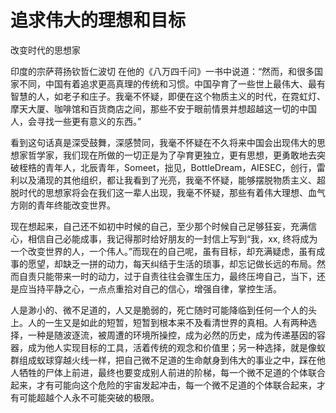 # 追求伟大的理想和目标
改变时代的思想家

印度的宗萨蒋扬钦哲仁波切 在他的《八万四千问》一书中说道：“然而，和很多国家不同，中国有着追求更高真理的传统和习惯。中国孕育了一些世上最伟大、最有智慧的人，如老子和庄子。我毫不怀疑，即便在这个物质主义的时代，在霓虹灯、摩天大厦、咖啡馆和百货商店之间，那些不安于眼前情景并想超越这一切的中国人，会寻找一些更有意义的东西。”

看到这句话真是深受鼓舞，深感赞同，我毫不怀疑在不久将来中国会出现伟大的思想家哲学家，我们现在所做的一切正是为了孕育更独立，更有思想，更勇敢地去突破桎梏的青年人，北辰青年，Someet，拙见，BottleDream，AIESEC，创行，雷利以及涌现的其他组织，都让我看到了光亮，我毫不怀疑，能够摆脱物质主义、超脱时代的思想家将会在我们这一辈人出现，我毫不怀疑，那些有着伟大理想、血气方刚的青年终能改变世界。

现在想起来，自己还不如初中时候的自己，至少那个时候自己足够狂妄，充满信心，相信自己必能成事，我记得那时给好朋友的一封信上写到“我，xx, 终将成为一个改变世界的人，一个伟人。”而现在的自己呢，虽有目标，却充满疑虑，虽有成事的愿望，却缺乏一拼的动力，每天纠结于生活的琐事，却忘记做长远的布局。然而自责只能带来一时的动力，过于自责往往会骤生压力，最终压垮自己，当下，还是应当持平静之心，一点点重拾对自己的信心，增强自律，掌控生活。

人是渺小的、微不足道的，人又是脆弱的，死亡随时可能降临到任何一个人的头上。人的一生又是如此的短暂，短暂到根本来不及看清世界的真相。人有两种选择，一种是随波逐流，被周遭的环境所操控，成为必然的历史，成为传递基因的容器，成为他人实现目标的工具，活着传统的观念和价值里；另一种选择，就是像蚁群组成蚁球穿越火线一样，把自己微不足道的生命献身到伟大的事业之中，踩在他人牺牲的尸体上前进，最终也要变成别人前进的阶梯，每一个微不足道的个体联合起来，才有可能向这个危险的宇宙发起冲击，每一个微不足道的个体联合起来，才有可能超越个人永不可能突破的极限。 